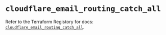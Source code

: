 # `cloudflare_email_routing_catch_all`

Refer to the Terraform Registory for docs: [`cloudflare_email_routing_catch_all`](https://www.terraform.io/docs/providers/cloudflare/r/email_routing_catch_all).
